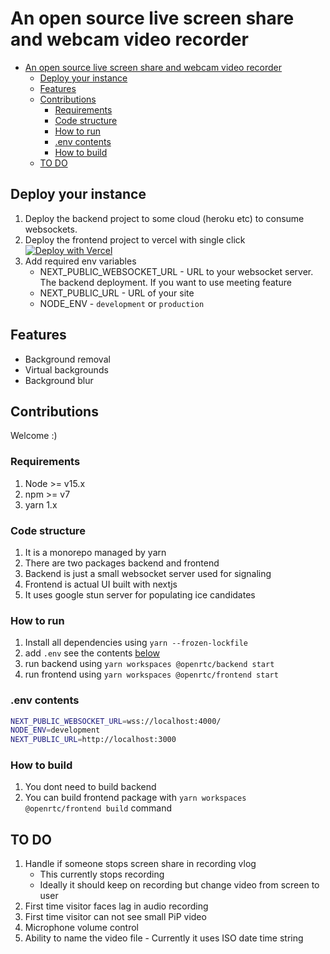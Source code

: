 # An open source live screen share and webcam video recorder

- [An open source live screen share and webcam video recorder](#an-open-source-live-screen-share-and-webcam-video-recorder)
  - [Deploy your instance](#deploy-your-instance)
  - [Features](#features)
  - [Contributions](#contributions)
    - [Requirements](#requirements)
    - [Code structure](#code-structure)
    - [How to run](#how-to-run)
    - [.env contents](#env-contents)
    - [How to build](#how-to-build)
  - [TO DO](#to-do)

## Deploy your instance

1. Deploy the backend project to some cloud (heroku etc) to consume websockets.
1. Deploy the frontend project to vercel with single click [![Deploy with Vercel](https://vercel.com/button)](https://vercel.com/new/git/external?repository-url=https%3A%2F%2Fgithub.com%2Ftechnikhil314%2Fnext-webrtc)
1. Add required env variables
   - NEXT_PUBLIC_WEBSOCKET_URL - URL to your websocket server. The backend deployment. If you want to use meeting feature
   - NEXT_PUBLIC_URL - URL of your site
   - NODE_ENV - `development` or `production`

## Features

- Background removal
- Virtual backgrounds
- Background blur

## Contributions

Welcome :)

### Requirements

1. Node >= v15.x
2. npm >= v7
3. yarn 1.x

### Code structure

1. It is a monorepo managed by yarn
2. There are two packages backend and frontend
3. Backend is just a small websocket server used for signaling
4. Frontend is actual UI built with nextjs
5. It uses google stun server for populating ice candidates

### How to run

1. Install all dependencies using `yarn --frozen-lockfile`
2. add `.env` see the contents [below](#env-contents)
3. run backend using `yarn workspaces @openrtc/backend start`
4. run frontend using `yarn workspaces @openrtc/frontend start`

### .env contents

```bash
NEXT_PUBLIC_WEBSOCKET_URL=wss://localhost:4000/
NODE_ENV=development
NEXT_PUBLIC_URL=http://localhost:3000
```

### How to build

1. You dont need to build backend
1. You can build frontend package with `yarn workspaces @openrtc/frontend build` command

## TO DO

1. Handle if someone stops screen share in recording vlog
   - This currently stops recording
   - Ideally it should keep on recording but change video from screen to user
1. First time visitor faces lag in audio recording
1. First time visitor can not see small PiP video
1. Microphone volume control
1. Ability to name the video file - Currently it uses ISO date time string
